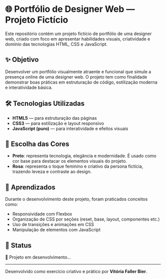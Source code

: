 # 🌐 Portfólio de Designer Web — Projeto Fictício

Este repositório contém um projeto fictício de portfólio de uma designer web, criado com foco em apresentar habilidades visuais, criatividade e domínio das tecnologias HTML, CSS e JavaScript.

## ✨ Objetivo

Desenvolver um portfólio visualmente atraente e funcional que simule a presença online de uma designer web. O projeto tem como finalidade demonstrar boas práticas em estruturação de código, estilização moderna e interatividade básica.

## 🛠 Tecnologias Utilizadas

- **HTML5** — para estruturação das páginas
- **CSS3** — para estilização e layout responsivo
- **JavaScript (puro)** — para interatividade e efeitos visuais

## 🎨 Escolha das Cores

- **Preto**: representa tecnologia, elegância e modernidade. É usado como cor base para destacar os elementos visuais do projeto.
- **Rosa**: representa o toque feminino e criativo da persona fictícia, trazendo leveza e contraste ao design.


## 🧠 Aprendizados

Durante o desenvolvimento deste projeto, foram praticados conceitos como:

- Responsividade com Flexbox
- Organização de CSS por seções (reset, base, layout, componentes etc.)
- Uso de transições e animações em CSS
- Manipulação de elementos com JavaScript

## 📌 Status

🚧 Projeto em desenvolvimento...

---

Desenvolvido como exercício criativo e prático por **Vitória Faller Bier**.
